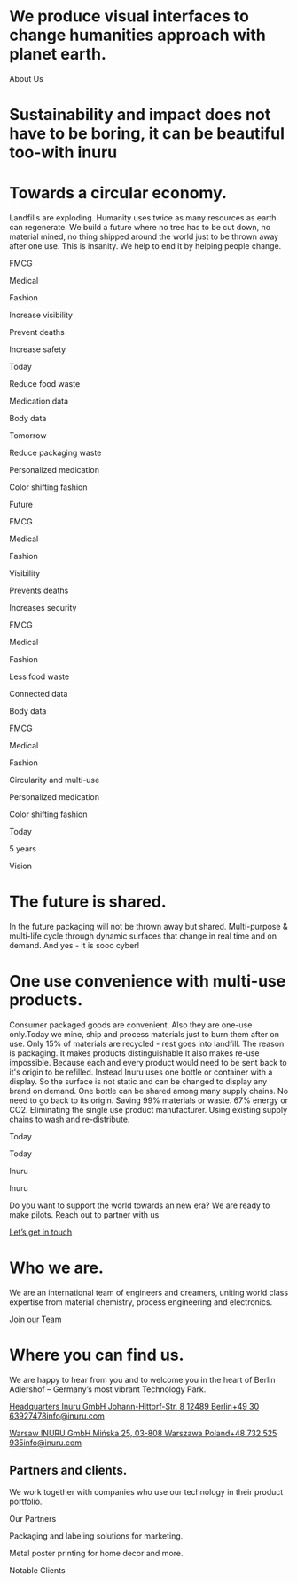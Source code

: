 We produce visual interfaces to change
humanities approach with planet earth.
==========

About Us

Sustainability and
impact does not have to be boring, it can be beautiful too-with inuru
==========

Towards a circular economy.
==========

Landfills are exploding. Humanity uses twice as many resources as earth can regenerate. We build a future where no tree has to be cut down, no material mined, no thing shipped around the world just to be thrown away after one use. This is insanity. We help to end it by helping people change.

FMCG

Medical

Fashion

Increase visibility

Prevent deaths

Increase safety

Today

Reduce food waste

Medication data

Body data

Tomorrow

Reduce packaging waste

Personalized medication

Color shifting fashion

Future

FMCG

Medical

Fashion

Visibility

Prevents deaths

Increases security

FMCG

Medical

Fashion

Less food waste

Connected data

Body data

FMCG

Medical

Fashion

Circularity and multi-use

Personalized medication

Color shifting fashion

Today

5 years

Vision

The future is shared.
==========

In the future packaging will not be thrown away but shared. Multi-purpose & multi-life cycle through dynamic surfaces that change in real time and on demand. And yes - it is sooo cyber!

One use convenience
with multi-use products.
==========

Consumer packaged goods are convenient. Also they are one-use only.Today we mine, ship and process materials just to burn them after on use. Only 15% of materials are recycled - rest goes into landfill. The reason is packaging. It makes products distinguishable.It also makes re-use impossible. Because each and every product would need to be sent back to it's origin to be refilled. Instead Inuru uses one bottle or container with a display. So the surface is not static and can be changed to display any brand on demand. One bottle can be shared among many supply chains. No need to go back to its origin. Saving 99% materials or waste. 67% energy or CO2. Eliminating the single use product manufacturer. Using existing supply chains to wash and re-distribute.

Today

Today

Inuru

Inuru

Do you want to support the world
towards an new era? We are ready to make pilots. Reach out to partner with us

[Let’s get in touch](/about/contact)

Who we are.
==========

We are an international team of engineers and dreamers, uniting world class expertise from material chemistry, process engineering and electronics.

[Join our Team](/about/jobs)

Where you can find us.
==========

We are happy to hear from you and to welcome you in the
heart of Berlin Adlershof – Germany’s most vibrant Technology Park.

[Headquarters Inuru GmbH ‍Johann-Hittorf-Str. 8 12489 Berlin](https://www.google.com/maps/place/Inuru/@52.4313526,13.5214978,17z/data=!3m2!4b1!5s0x47a8493b32052a17:0xae8811380b10bc44!4m5!3m4!1s0x47a8462352996a8d:0x6438c312968ff933!8m2!3d52.4313493!4d13.5236865)[+49 30 63927478](tel:+493063927478)[info@inuru.com](mailto:info@inuru.com?subject=Information)

[Warsaw INURU GmbH Mińska 25, 03-808 Warszawa Poland](https://www.google.com/maps/place/%C5%BBelazna+59,+00-848+Warszawa,+Poland/@52.2339508,20.9892896,17z/data=!4m9!1m2!2m1!1sInuru+Poland+Sp.+z+o.o.Zelazna+59A00-848+Warsaw!3m5!1s0x471ecc85bc000d9b:0xe0d4b31b75b6cfb6!8m2!3d52.2339361!4d20.9909302!15sCi9JbnVydSBQb2xhbmQgU3AuIHogby5vLlplbGF6bmEgNTlBMDAtODQ4IFdhcnNhd5IBEGdlb2NvZGVkX2FkZHJlc3PgAQA)[+48 732 525 935](tel:+48732525935)[info@inuru.com](mailto:info@inuru.com?subject=Information)

Partners and clients.
----------

We work together with companies who use our technology in their product portfolio.

Our Partners

Packaging and labeling solutions for marketing.

Metal poster printing for home decor and more.

Notable Clients
